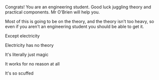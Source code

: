 Congrats! You are an engineering student. Good luck juggling theory and practical components. Mr O'Brien will help you.

Most of this is going to be on the theory, and the theory isn't too heavy, so even if you aren't an engineering student you should be able to get it.

Except electricity

Electricity has no theory

It's literally just magic

It works for no reason at all

It's so scuffed
